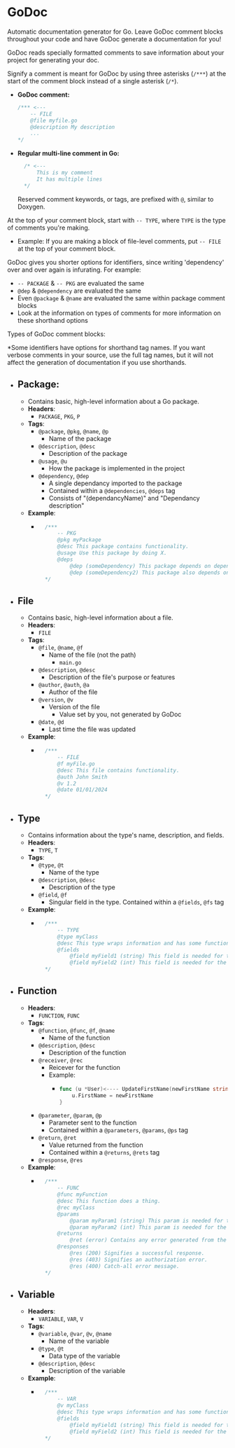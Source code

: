 # GoDoc

Automatic documentation generator for Go. Leave GoDoc comment blocks throughout your code and have GoDoc generate a documentation for you!

GoDoc reads specially formatted comments to save information about your project for generating your doc.

Signify a comment is meant for GoDoc by using three asterisks (`/***`) at the start of the comment block instead of a single asterisk (`/*`).

- **GoDoc comment:**
  ```go
  /*** <---
      -- FILE
      @file myfile.go
      @description My description
      ...
  */
  ```
- **Regular multi-line comment in Go:**
  ```go
    /* <---
        This is my comment
        It has multiple lines
    */
  ```
  Reserved comment keywords, or tags, are prefixed with `@`, similar to Doxygen.

At the top of your comment block, start with `-- TYPE`, where `TYPE` is the type of comments you're making.

- Example: If you are making a block of file-level comments, put `-- FILE` at the top of your comment block.

GoDoc gives you shorter options for identifiers, since writing 'dependency' over and over again is infurating. For example:

- `-- PACKAGE` & `-- PKG` are evaluated the same
- `@dep` & `@dependency` are evaluated the same
- Even `@package` & `@name` are evaluated the same within package comment blocks
- Look at the information on types of comments for more information on these shorthand options

Types of GoDoc comment blocks:

\*Some identifiers have options for shorthand tag names. If you want verbose comments in your source, use the full tag names, but it will not affect the generation of documentation if you use shorthands.

- ## Package:
  - Contains basic, high-level information about a Go package.
  - **Headers**:
    - `PACKAGE`, `PKG`, `P`
  - **Tags**:
    - `@package`, `@pkg`, `@name`, `@p`
      - Name of the package
    - `@description`, `@desc`
      - Description of the package
    - `@usage`, `@u`
      - How the package is implemented in the project
    - `@dependency`, `@dep`
      - A single dependancy imported to the package
      - Contained within a `@dependencies`, `@deps` tag
      - Consists of "(dependancyName)" and "Dependancy description"
  - **Example**:
    - ```go
        /***
            -- PKG
            @pkg myPackage
            @desc This package contains functionality.
            @usage Use this package by doing X.
            @deps
                @dep (someDependency) This package depends on dependency X.
                @dep (someDependency2) This package also depends on dependency Y.
        */
      ```
- ## File
  - Contains basic, high-level information about a file.
  - **Headers**:
    - `FILE`
  - **Tags**:
    - `@file`, `@name`, `@f`
      - Name of the file (not the path)
        - `main.go`
    - `@description`, `@desc`
      - Description of the file's purpose or features
    - `@author`, `@auth`, `@a`
      - Author of the file
    - `@version`, `@v`
      - Version of the file
        - Value set by you, not generated by GoDoc
    - `@date`, `@d`
      - Last time the file was updated
  - **Example**:
    - ```go
        /***
            -- FILE
            @f myFile.go
            @desc This file contains functionality.
            @auth John Smith
            @v 1.2
            @date 01/01/2024
        */
      ```
- ## Type
  - Contains information about the type's name, description, and fields.
  - **Headers**:
    - `TYPE`, `T`
  - **Tags**:
    - `@type`, `@t`
      - Name of the type
    - `@description`, `@desc`
      - Description of the type
    - `@field`, `@f`
      - Singular field in the type. Contained within a `@fields`, `@fs` tag
  - **Example**:
    - ```go
        /***
            -- TYPE
            @type myClass
            @desc This type wraps information and has some functions.
            @fields
                @field myField1 (string) This field is needed for the type.
                @field myField2 (int) This field is needed for the type.
        */
      ```
- ## Function
  - **Headers**:
    - `FUNCTION`, `FUNC`
  - **Tags**:
    - `@function`, `@func`, `@f`, `@name`
      - Name of the function
    - `@description`, `@desc`
      - Description of the function
    - `@receiver`, `@rec`
      - Reicever for the function
      - Example:
        - ```go
          func (u *User)<---- UpdateFirstName(newFirstName string) {
              u.FirstName = newFirstName
          }
          ```
    - `@parameter`, `@param`, `@p`
      - Parameter sent to the function
      - Contained within a `@parameters`, `@params`, `@ps` tag
    - `@return`, `@ret`
      - Value returned from the function
      - Contained within a `@returns`, `@rets` tag
    - `@response`, `@res`
  - **Example**:
    - ```go
        /***
            -- FUNC
            @func myFunction
            @desc This function does a thing.
            @rec myClass
            @params
                @param myParam1 (string) This param is needed for the function.
                @param myParam2 (int) This param is needed for the function.
            @returns
                @ret (error) Contains any error generated from the function.
            @responses
                @res (200) Signifies a successful response.
                @res (403) Signifies an authorization error.
                @res (400) Catch-all error message.
        */
      ```
- ## Variable
  - **Headers**:
    - `VARIABLE`, `VAR`, `V`
  - **Tags**:
    - `@variable`, `@var`, `@v`, `@name`
      - Name of the variable
    - `@type`, `@t`
      - Data type of the variable
    - `@description`, `@desc`
      - Description of the variable
  - **Example**:
    - ```go
        /***
            -- VAR
            @v myClass
            @desc This type wraps information and has some functions.
            @fields
                @field myField1 (string) This field is needed for the type.
                @field myField2 (int) This field is needed for the type.
        */
      ```
